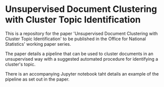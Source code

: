# Unsupervised Document Clustering with Cluster Topic Identification

This is a repository for the paper 'Unsupervised Document Clustering with Cluster Topic Identification' to be published in the 
Office for National Statistics' working paper series. 

The paper details a pipeline that can be used to cluster documents in an unsupervised way with a suggested automated procedure 
for identifying a cluster's topic. 

There is an accompanying Jupyter notebook taht details an example of the pipeline as set out in the paper.
